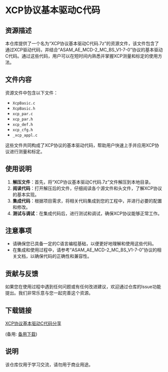 # XCP协议基本驱动C代码

## 资源描述

本仓库提供了一个名为“XCP协议基本驱动C代码.7z”的资源文件，该文件包含了通过XCP驱动代码，并结合“ASAM_AE_MCD-2_MC_BS_V1-7-0”协议的基本驱动C代码。通过这些代码，用户可以在短时间内熟悉并掌握XCP测量和标定的使用方法。

## 文件内容

资源文件中包含以下文件：

- `XcpBasic.c`
- `XcpBasic.h`
- `xcp_par.c`
- `xcp_par.h`
- `xcp_def.h`
- `xcp_cfg.h`
- `_xcp_appl.c`

这些文件共同构成了XCP协议的基本驱动代码，帮助用户快速上手并应用XCP协议进行测量和标定。

## 使用说明

1. **解压文件**：首先，将“XCP协议基本驱动C代码.7z”文件解压到本地目录。
2. **阅读代码**：打开解压后的文件，仔细阅读各个源文件和头文件，了解XCP协议的基本实现。
3. **集成代码**：根据项目需求，将相关代码集成到您的工程中，并进行必要的配置和修改。
4. **测试与调试**：在集成代码后，进行测试和调试，确保XCP协议能够正常工作。

## 注意事项

- 请确保您已具备一定的C语言编程基础，以便更好地理解和使用这些代码。
- 在集成和使用过程中，请参考“ASAM_AE_MCD-2_MC_BS_V1-7-0”协议的相关文档，以确保代码的正确性和兼容性。

## 贡献与反馈

如果您在使用过程中遇到任何问题或有任何改进建议，欢迎通过仓库的Issue功能提出。我们非常乐意与您一起完善这个资源。

## 下载链接
[XCP协议基本驱动C代码分享](https://pan.quark.cn/s/76c36549a9c0) 

(备用: [备用下载](https://pan.baidu.com/s/1GB28NatPNHDMrZIUu2Zp1A?pwd=1234))

## 说明

该仓库仅用于学习交流，请勿用于商业用途。
